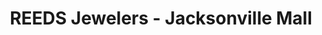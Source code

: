 ---
title: "REEDS Jewelers - Jacksonville Mall"
url: /jacksonville/reeds-jewelers-jacksonville-mall/
shop: Schmuck
---
